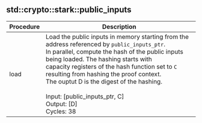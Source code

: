 
## std::crypto::stark::public_inputs
| Procedure | Description |
| ----------- | ------------- |
| load | Load the public inputs in memory starting from the address referenced by `public_inputs_ptr`.<br />In parallel, compute the hash of the public inputs being loaded. The hashing starts with<br />capacity registers of the hash function set to `C` resulting from hashing the proof context.<br />The ouptut D is the digest of the hashing.<br /><br />Input: [public_inputs_ptr, C]<br />Output: [D]<br />Cycles: 38<br /> |
